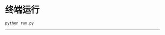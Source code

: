# 终端运行

```shell
python run.py
```
**************************************************************************************************************************************************************************************************************************************************************************************************************************************************************************************************************************************************************************************************************************************************************************************************************************************************************************************************************************************************************************************************************************************************************************************************************************************************************************************************************************************************************************************************************